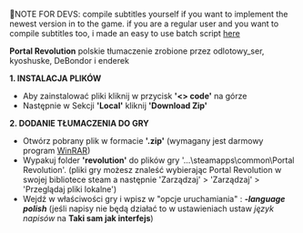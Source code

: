 📝NOTE FOR DEVS: compile subtitles yourself if you want to implement the newest version in to the game.
if you are a regular user and you want to compile subtitles too, i made an easy to use batch script [here](https://gist.github.com/kyoshuske/4b7c3e92f2293bf2eb731ee399482057)

**Portal Revolution** polskie tłumaczenie zrobione przez odlotowy_ser, kyoshuske, DeBondor i enderek

**1. INSTALACJA PLIKÓW**
 - Aby zainstalować pliki kliknij w przycisk **'<> code'** na górze
 - Następnie w Sekcji **'Local'** kliknij **'Download Zip'**

**2. DODANIE TŁUMACZENIA DO GRY**
 - Otwórz pobrany plik w formacie **'.zip'** (wymagany jest darmowy program [WinRAR](https://www.win-rar.com/))
 - Wypakuj folder **'revolution'** do plików gry '...\steamapps\common\Portal Revolution'. (pliki gry możesz znaleść wybierając Portal Revolution w swojej bibliotece steam a następnie 'Zarządzaj' > 'Zarządzaj' > 'Przeglądaj pliki lokalne')
 - Wejdź w właściwości gry i wpisz w  "opcje uruchamiania" : ***-language polish*** (jeśli napisy nie będą działać to w ustawieniach ustaw *język napisów* na **Taki sam jak interfejs**)
